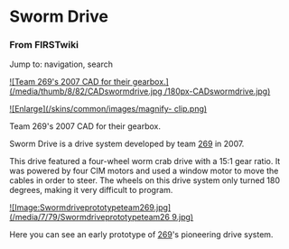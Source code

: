 # Sworm Drive

### From FIRSTwiki

Jump to: navigation, search

[![Team 269's 2007 CAD for their gearbox.](/media/thumb/8/82/CADswormdrive.jpg
/180px-CADswormdrive.jpg)](Image:CADswormdrive.jpg "Team 269's 2007
CAD for their gearbox." )

[![Enlarge](/skins/common/images/magnify-
clip.png)](Image:CADswormdrive.jpg "Enlarge" )

Team 269's 2007 CAD for their gearbox.

Sworm Drive is a drive system developed by team [269](269 "269" )
in 2007.

This drive featured a four-wheel worm crab drive with a 15:1 gear ratio. It
was powered by four CIM motors and used a window motor to move the cables in
order to steer. The wheels on this drive system only turned 180 degrees,
making it very difficult to program.

[![Image:Swormdriveprototypeteam269.jpg](/media/7/79/Swormdriveprototypeteam26
9.jpg)](Image:Swormdriveprototypeteam269.jpg
"Image:Swormdriveprototypeteam269.jpg" )

Here you can see an early prototype of [269](269 "269" )'s
pioneering drive system.

